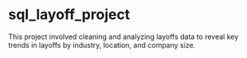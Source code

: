 # sql_layoff_project
This project involved cleaning and analyzing layoffs data to reveal key trends in layoffs by industry, location, and company size.
